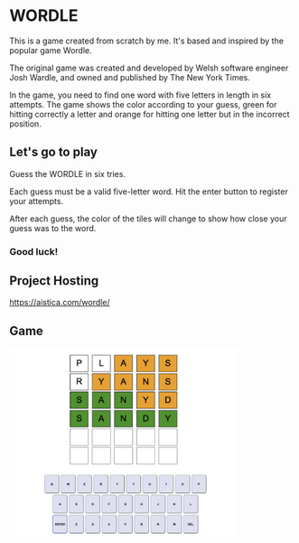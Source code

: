 # WORDLE

This is a game created from scratch by me.
It's based and inspired by the popular game Wordle. 

The original game was created and developed by Welsh software engineer Josh Wardle, and owned and published by The New York Times.

In the game, you need to find one word with five letters in length in six attempts.
The game shows the color according to your guess, green for hitting correctly a letter and orange for hitting one letter but in the incorrect position.

## Let's go to play
Guess the WORDLE in six tries.

Each guess must be a valid five-letter word. Hit the enter button to register your attempts.

After each guess, the color of the tiles will change to show how close your guess was to the word.

### Good luck!

## Project Hosting 
<https://aistica.com/wordle/>


## Game

<img src="/src/assets/screenshots/won.jpg" width="80%">


